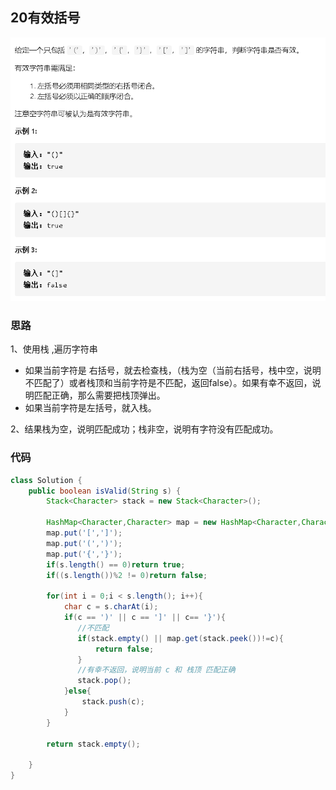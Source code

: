 ## 20有效括号

![image-20210119235833421](有效括号.png)

### 思路

1、使用栈 ,遍历字符串

- 如果当前字符是 右括号，就去检查栈，（栈为空（当前右括号，栈中空，说明不匹配了）或者栈顶和当前字符是不匹配，返回false）。如果有幸不返回，说明匹配正确，那么需要把栈顶弹出。
- 如果当前字符是左括号，就入栈。

2、结果栈为空，说明匹配成功；栈非空，说明有字符没有匹配成功。

### 代码

```java
class Solution {
    public boolean isValid(String s) {
        Stack<Character> stack = new Stack<Character>();
        
        HashMap<Character,Character> map = new HashMap<Character,Character>();
        map.put('[',']');
        map.put('(',')');
        map.put('{','}');
        if(s.length() == 0)return true;
        if((s.length())%2 != 0)return false;
        
        for(int i = 0;i < s.length(); i++){
            char c = s.charAt(i);
            if(c == ')' || c == ']' || c== '}'){
               //不匹配
               if(stack.empty() || map.get(stack.peek())!=c){
                   return false;
               }
               //有幸不返回，说明当前 c 和 栈顶 匹配正确
               stack.pop();
            }else{
                stack.push(c);
            }
        }

        return stack.empty();
        
    }
}
```

